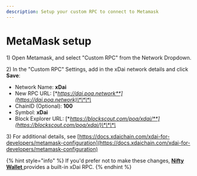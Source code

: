 ```yaml
---
description: Setup your custom RPC to connect to Metamask
---
```


# MetaMask setup

1\) Open Metamask, and select "Custom RPC" from the Network Dropdown.

2\) In the "Custom RPC" Settings, add in the xDai network details and click **Save**:

* Network Name: **xDai**
* New RPC URL: [**https://dai.poa.network**](https://dai.poa.network)\*\*\*\*
* ChainID \(Optional\): **100**
* Symbol: **xDai**
* Block Explorer URL: [**https://blockscout.com/poa/xdai/**](https://blockscout.com/poa/xdai/)\*\*\*\*

3\) For additional details, see [https://docs.xdaichain.com/xdai-for-developers/metamask-configuration](https://docs.xdaichain.com/xdai-for-developers/metamask-configuration)

{% hint style="info" %}
If you'd prefer not to make these changes, [**Nifty Wallet** ](https://chrome.google.com/webstore/detail/nifty-wallet/jbdaocneiiinmjbjlgalhcelgbejmnid)provides a built-in xDai RPC.
{% endhint %}





